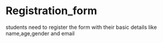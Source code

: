 # Registration_form
students need to register the form with their basic details like name,age,gender and email
